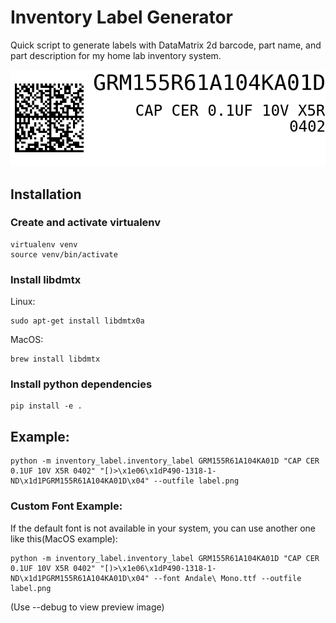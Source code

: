 # Inventory Label Generator

Quick script to generate labels with DataMatrix 2d barcode, part name, and part description for my home lab inventory system.

![Example label](sample_label.png)

## Installation
### Create and activate virtualenv
```
virtualenv venv
source venv/bin/activate
```

### Install libdmtx
Linux:
```
sudo apt-get install libdmtx0a
```

MacOS:
```
brew install libdmtx
```

### Install python dependencies
```
pip install -e .
```

## Example:
```
python -m inventory_label.inventory_label GRM155R61A104KA01D "CAP CER 0.1UF 10V X5R 0402" "[)>\x1e06\x1dP490-1318-1-ND\x1d1PGRM155R61A104KA01D\x04" --outfile label.png
```

### Custom Font Example:
If the default font is not available in your system, you can use another one like this(MacOS example):
```
python -m inventory_label.inventory_label GRM155R61A104KA01D "CAP CER 0.1UF 10V X5R 0402" "[)>\x1e06\x1dP490-1318-1-ND\x1d1PGRM155R61A104KA01D\x04" --font Andale\ Mono.ttf --outfile label.png
```

(Use --debug to view preview image)
